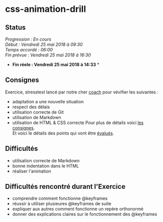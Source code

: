 # css-animation-drill  
## Status  
*Progression : En cours*  
*Début : Vendredi 25 mai 2018 à 09:30*  
*Temps accordé : 06:00*  
*Fin prévue : Vendredi 25 mai 2018 à 16:30*
* **Fin réele : Vendredi 25 mai 2018 à 14:33** *  
## Consignes  
Exercice, stresstest lancé par notre cher [coach](https://github.com/pixeline) pour vévifier les suivantes :  
* adaptation a une nouvelle situation  
* respect des délais
* utilisation correcte de Git
* utilisation de Markdown
* utilisation de HTML & CSS correcte
Pour plus de détails voici [les consignes](https://becodeorg.github.io/end-of-prairie-technical-drill/).  
Et voici le détails des points qui vont être [évalués](https://becodeorg.github.io/end-of-prairie-technical-drill/criteria.html).  
## Difficultés  
* utilisation correcte de Markdown
* bonne indentation dans le HTML
* réaliser l'animation  
## Difficultés rencontré durant l'Exercice  
* comprendre comment fonctionne @keyframes
* réussir à utiliser plusieures @keyframes de suite
* expliquer aux autres comment fonctionne un repère orthonormé
* donner des explications claires sur le fonctionnement des @keyframes
